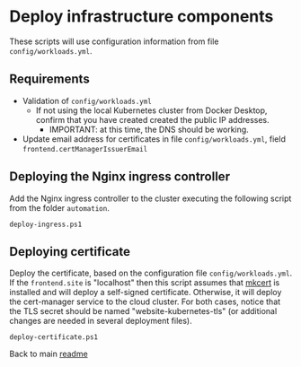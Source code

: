 # Deploy infrastructure components

These scripts will use configuration information from file `config/workloads.yml`.

## Requirements

- Validation of `config/workloads.yml`
  - If not using the local Kubernetes cluster from Docker Desktop, confirm that you have created created the public IP addresses.
    - IMPORTANT: at this time, the DNS should be working.
- Update email address for certificates in file `config/workloads.yml`, field `frontend.certManagerIssuerEmail`

## Deploying the Nginx ingress controller

Add the Nginx ingress controller to the cluster executing the following script from the folder `automation`.

```shell
deploy-ingress.ps1
```

## Deploying certificate

Deploy the certificate, based on the configuration file `config/workloads.yml`. If the `frontend.site` is "localhost" then this script assumes that [mkcert](https://github.com/FiloSottile/mkcert) is installed and will deploy a self-signed certificate. Otherwise, it will deploy the cert-manager service to the cloud cluster. For both cases, notice that the TLS secret should be named "website-kubernetes-tls" (or additional changes are needed in several deployment files).

```shell
deploy-certificate.ps1
```

Back to main [readme](../README.md)
